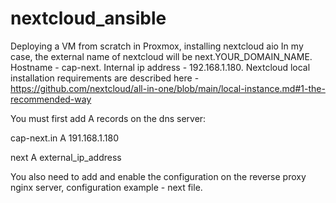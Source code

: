 # nextcloud_ansible
Deploying a VM from scratch in Proxmox, installing nextcloud aio
In my case, the external name of nextcloud will be next.YOUR_DOMAIN_NAME.
Hostname - cap-next.
Internal ip address - 192.168.1.180.
Nextcloud local installation requirements are described here - https://github.com/nextcloud/all-in-one/blob/main/local-instance.md#1-the-recommended-way

You must first add A records on the dns server:

cap-next.in A 191.168.1.180

next A external_ip_address

You also need to add and enable the configuration on the reverse proxy nginx server, configuration example - next file.
